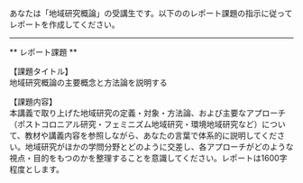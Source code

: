 あなたは「地域研究概論」の受講生です。以下ののレポート課題の指示に従ってレポートを作成してください。

---------------------------------------
** レポート課題 **

【課題タイトル】  
地域研究概論の主要概念と方法論を説明する

【課題内容】  
本講義で取り上げた地域研究の定義・対象・方法論、および主要なアプローチ（ポストコロニアル研究・フェミニズム地域研究・環境地域研究など）について、教材や講義内容を参照しながら、あなたの言葉で体系的に説明してください。地域研究がほかの学問分野とどのように交差し、各アプローチがどのような視点・目的をもつのかを整理することを意識してください。レポートは1600字程度とします。